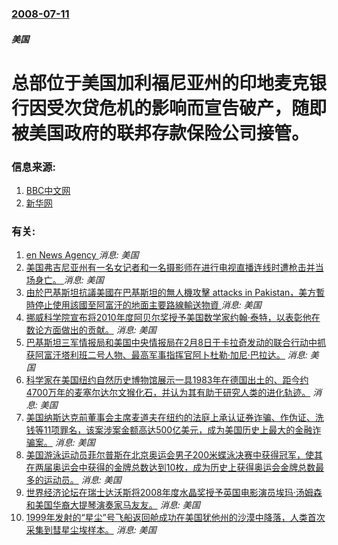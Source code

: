 ### [2008-07-11](/news/2008/07/11/index.md)

##### 美国
# 总部位于美国加利福尼亚州的印地麦克银行因受次贷危机的影响而宣告破产，随即被美国政府的联邦存款保险公司接管。




### 信息来源:

1. [BBC中文网](http://news.bbc.co.uk/chinese/simp/hi/newsid_7500000/newsid_7503200/7503277.stm)
2. [新华网](http://news.xinhuanet.com/newscenter/2008-07/13/content_8539832.htm)

### 有关:

1. [en News Agency ](/zh/news/2017/03/21/en-News-Agency.md) _消息: 美国_
2. [ 美国弗吉尼亚州有一名女记者和一名摄影师在进行电视直播连线时遭枪击并当场身亡。 ](/zh/news/2015/08/26/美国弗吉尼亚州有一名女记者和一名摄影师在进行电视直播连线时遭枪击并当场身亡.md) _消息: 美国_
3. [ 由於巴基斯坦抗議美國在巴基斯坦的無人機攻擊 attacks in Pakistan，美方暫時停止使用該國至阿富汗的地面主要路線輸送物資 ](/zh/news/2013/12/4/由於巴基斯坦抗議美國在巴基斯坦的無人機攻擊-attacks-in-Pakistan-美方暫時停止使用該國至阿富汗的地面.md) _消息: 美国_
4. [ 挪威科学院宣布将2010年度阿贝尔奖授予美国数学家约翰·泰特，以表彰他在数论方面做出的贡献。](/zh/news/2010/03/24/挪威科学院宣布将2010年度阿贝尔奖授予美国数学家约翰-泰特-以表彰他在数论方面做出的贡献.md) _消息: 美国_
5. [ 巴基斯坦三军情报局和美国中央情报局在2月8日于卡拉奇发动的联合行动中抓获阿富汗塔利班二号人物、最高军事指挥官阿卜杜勒·加尼·巴拉达。](/zh/news/2010/02/16/巴基斯坦三军情报局和美国中央情报局在2月8日于卡拉奇发动的联合行动中抓获阿富汗塔利班二号人物-最高军事指挥官阿卜杜勒.md) _消息: 美国_
6. [科学家在美国纽约自然历史博物馆展示一具1983年在德国出土的、距今约4700万年的麦塞尔达尔文猴化石，并认为其有助于研究人类的进化轨迹。](/zh/news/2009/05/19/科学家在美国纽约自然历史博物馆展示一具1983年在德国出土的-距今约4700万年的麦塞尔达尔文猴化石-并认为其有助于研究.md) _消息: 美国_
7. [美国纳斯达克前董事会主席麦道夫在纽约的法庭上承认证券诈骗、作伪证、洗钱等11项罪名，该案涉案金额高达500亿美元，成为美国历史上最大的金融诈骗案。](/zh/news/2009/03/12/美国纳斯达克前董事会主席麦道夫在纽约的法庭上承认证券诈骗-作伪证-洗钱等11项罪名-该案涉案金额高达500亿美元-成为美.md) _消息: 美国_
8. [ 美国游泳运动员菲尔普斯在北京奥运会男子200米蝶泳决赛中获得冠军，使其在两届奥运会中获得的金牌总数达到10枚，成为历史上获得奥运会金牌总数最多的运动员。](/zh/news/2008/08/13/美国游泳运动员菲尔普斯在北京奥运会男子200米蝶泳决赛中获得冠军-使其在两届奥运会中获得的金牌总数达到10枚-成为历史.md) _消息: 美国_
9. [世界经济论坛在瑞士达沃斯将2008年度水晶奖授予英国电影演员埃玛·汤姆森和美国华裔大提琴演奏家马友友。](/zh/news/2008/01/25/世界经济论坛在瑞士达沃斯将2008年度水晶奖授予英国电影演员埃玛-汤姆森和美国华裔大提琴演奏家马友友.md) _消息: 美国_
10. [1999年发射的“星尘”号飞船返回舱成功在美国犹他州的沙漠中降落，人类首次采集到彗星尘埃样本。](/zh/news/2006/01/15/1999年发射的-星尘-号飞船返回舱成功在美国犹他州的沙漠中降落-人类首次采集到彗星尘埃样本.md) _消息: 美国_
